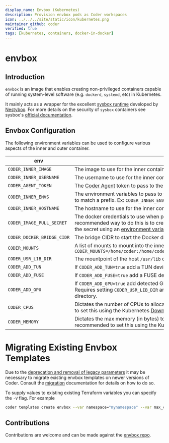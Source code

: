 ```yaml
---
display_name: Envbox (Kubernetes)
description: Provision envbox pods as Coder workspaces
icon: ../../../site/static/icon/kubernetes.png
maintainer_github: coder
verified: true
tags: [kubernetes, containers, docker-in-docker]
---
```


# envbox

## Introduction

`envbox` is an image that enables creating non-privileged containers capable of running system-level software (e.g. `dockerd`, `systemd`, etc) in Kubernetes.

It mainly acts as a wrapper for the excellent [sysbox runtime](https://github.com/nestybox/sysbox/) developed by [Nestybox](https://www.nestybox.com/). For more details on the security of `sysbox` containers see sysbox's [official documentation](https://github.com/nestybox/sysbox/blob/master/docs/user-guide/security.md).

## Envbox Configuration

The following environment variables can be used to configure various aspects of the inner and outer container.

| env                        | usage                                                                                                                                                                                                                                                                                                                                                                                                                                                                           | required |
| -------------------------- | ------------------------------------------------------------------------------------------------------------------------------------------------------------------------------------------------------------------------------------------------------------------------------------------------------------------------------------------------------------------------------------------------------------------------------------------------------------------------------- | -------- |
| `CODER_INNER_IMAGE`        | The image to use for the inner container.                                                                                                                                                                                                                                                                                                                                                                                                                                       | True     |
| `CODER_INNER_USERNAME`     | The username to use for the inner container.                                                                                                                                                                                                                                                                                                                                                                                                                                    | True     |
| `CODER_AGENT_TOKEN`        | The [Coder Agent](https://coder.com/docs/v2/latest/about/architecture#agents) token to pass to the inner container.                                                                                                                                                                                                                                                                                                                                                             | True     |
| `CODER_INNER_ENVS`         | The environment variables to pass to the inner container. A wildcard can be used to match a prefix. Ex: `CODER_INNER_ENVS=KUBERNETES_*,MY_ENV,MY_OTHER_ENV`                                                                                                                                                                                                                                                                                                                     | false    |
| `CODER_INNER_HOSTNAME`     | The hostname to use for the inner container.                                                                                                                                                                                                                                                                                                                                                                                                                                    | false    |
| `CODER_IMAGE_PULL_SECRET`  | The docker credentials to use when pulling the inner container. The recommended way to do this is to create an [Image Pull Secret](https://kubernetes.io/docs/tasks/configure-pod-container/pull-image-private-registry/#registry-secret-existing-credentials) and then reference the secret using an [environment variable](https://kubernetes.io/docs/tasks/inject-data-application/distribute-credentials-secure/#define-container-environment-variables-using-secret-data). | false    |
| `CODER_DOCKER_BRIDGE_CIDR` | The bridge CIDR to start the Docker daemon with.                                                                                                                                                                                                                                                                                                                                                                                                                                | false    |
| `CODER_MOUNTS`             | A list of mounts to mount into the inner container. Mounts default to `rw`. Ex: `CODER_MOUNTS=/home/coder:/home/coder,/var/run/mysecret:/var/run/mysecret:ro`                                                                                                                                                                                                                                                                                                                   | false    |
| `CODER_USR_LIB_DIR`        | The mountpoint of the host `/usr/lib` directory. Only required when using GPUs.                                                                                                                                                                                                                                                                                                                                                                                                 | false    |
| `CODER_ADD_TUN`            | If `CODER_ADD_TUN=true` add a TUN device to the inner container.                                                                                                                                                                                                                                                                                                                                                                                                                | false    |
| `CODER_ADD_FUSE`           | If `CODER_ADD_FUSE=true` add a FUSE device to the inner container.                                                                                                                                                                                                                                                                                                                                                                                                              | false    |
| `CODER_ADD_GPU`            | If `CODER_ADD_GPU=true` add detected GPUs and related files to the inner container. Requires setting `CODER_USR_LIB_DIR` and mounting in the hosts `/usr/lib/` directory.                                                                                                                                                                                                                                                                                                       | false    |
| `CODER_CPUS`               | Dictates the number of CPUs to allocate the inner container. It is recommended to set this using the Kubernetes [Downward API](https://kubernetes.io/docs/tasks/inject-data-application/environment-variable-expose-pod-information/#use-container-fields-as-values-for-environment-variables).                                                                                                                                                                                 | false    |
| `CODER_MEMORY`             | Dictates the max memory (in bytes) to allocate the inner container. It is recommended to set this using the Kubernetes [Downward API](https://kubernetes.io/docs/tasks/inject-data-application/environment-variable-expose-pod-information/#use-container-fields-as-values-for-environment-variables).                                                                                                                                                                          | false    |

# Migrating Existing Envbox Templates

Due to the [deprecation and removal of legacy parameters](https://coder.com/docs/v2/latest/templates/parameters#legacy)
it may be necessary to migrate existing envbox templates on newer versions of
Coder. Consult the [migration](https://coder.com/docs/v2/latest/templates/parameters#migration)
documentation for details on how to do so.

To supply values to existing existing Terraform variables you can specify the
`-V` flag. For example

```bash
coder templates create envbox --var namespace="mynamespace" --var max_cpus=2 --var min_cpus=1 --var max_memory=4 --var min_memory=1
```

## Contributions

Contributions are welcome and can be made against the [envbox repo](https://github.com/coder/envbox).
